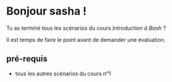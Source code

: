 # Bonjour sasha !

Tu as terminé tous les scénarios du cours *Introduction à Bash* ? 

Il est temps de faire le point avant de demander une évaluation.



## pré-requis
* tous les autres scénarios du cours n°1
